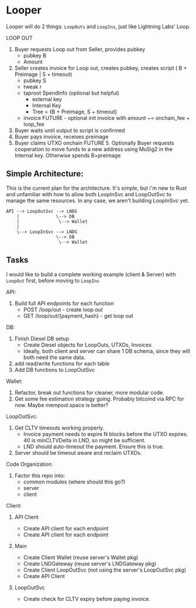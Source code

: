 # Looper

Looper will do 2 things: `LoopOuts` and `LoopIns`, just like Lightning Labs' Loop.

LOOP OUT

1. Buyer requests Loop out from Seller, provides pubkey
    - pubkey B
    - Amount
2. Seller creates invoice for Loop out, creates pubkey, creates script ( B + Preimage | S + timeout)
    - pubkey S
    - tweak r
    - taproot SpendInfo (optional but helpful)
        - external key
        - Internal Key
        - Tree = {B + Preimage, S + timeout}
    - invoice 
        FUTURE - optional init invoice with amount ~= onchain_fee + loop_fee
3. Buyer waits until output to script is confirmed
4. Buyer pays invoice, receives preimage
5. Buyer claims UTXO onchain
FUTURE 5. Optionally Buyer requests cooperation to move funds to a new address using MuSig2 in the Internal key. Otherwise spends B+preimage

## Simple Architecture:

This is the current plan for the architecture. It's simple, but i'm new to Rust and unfamiliar with how to allow both
LoopInSvc and LoopOutSvc to manage the same resources. In any case, we aren't building LoopInSvc yet. 

```
API --> LoopOutSvc --> LNDG
    |              \--> DB
    |               \--> Wallet
    |
    \--> LoopInSvc --> LNDG
                   \--> DB
                    \--> Wallet
```

## Tasks

I would like to build a complete working example (client & Server) with `LoopOut` first, before moving to `LoopIns`

API:
1. Build full API endpoints for each function
    - POST /loop/out - create loop out
    - GET /loop/out/{payment_hash} - get loop out

DB:
1. Finish Diesel DB setup
    - Create Diesel objects for LoopOuts, UTXOs, Invoices
    - Ideally, both client and server can share 1 DB schema, since they will both need the same data. 
2. add read/write functions for each table
3. Add DB functions to LoopOutSvc

Wallet:
1. Refactor, break out functions for cleaner, more modular code. 
2. Get some fee estimation strategy going. Probably bitcoind via RPC for now. Maybe mempool.space is better? 

LoopOutSvc:
1. Get CLTV timeouts working properly. 
    - Invoice payment needs to expire N blocks before the UTXO expires. 40 is minCLTVDelta in LND, so might be sufficient.
    - LND should auto-timeout the payment. Ensure this is true. 
2. Server should be timeout aware and reclaim UTXOs. 

Code Organization: 
1. Factor this repo into:
    - common modules (where should this go?)
    - server
    - client

Client:
1. API Client
    - Create API client for each endpoint
    - Create API client for each endpoint

2. Main
    - Create Client Wallet (reuse server's Wallet pkg)
    - Create LNDGateway (reuse server's LNDGateway pkg)
    - Create Client LoopOutSvc (not using the server's LoopOutSvc pkg)
    - Create API Client

3. LoopOutSvc
    - Create check for CLTV expiry before paying invoice. 